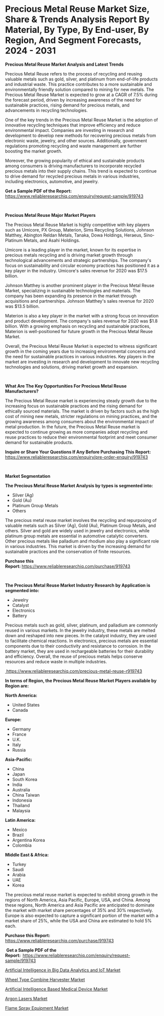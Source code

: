 <p><h1>Precious Metal Reuse Market Size, Share & Trends Analysis Report By Material, By Type, By End-user, By Region, And Segment Forecasts, 2024 - 2031</h1></p><p><strong>Precious Metal Reuse Market Analysis and Latest Trends</strong></p>
<p><p>Precious Metal Reuse refers to the process of recycling and reusing valuable metals such as gold, silver, and platinum from end-of-life products and industrial waste. This practice contributes to a more sustainable and environmentally friendly solution compared to mining for new metals. The Precious Metal Reuse Market is expected to grow at a CAGR of 7.5% during the forecast period, driven by increasing awareness of the need for sustainable practices, rising demand for precious metals, and advancements in recycling technologies.</p><p>One of the key trends in the Precious Metal Reuse Market is the adoption of innovative recycling techniques that improve efficiency and reduce environmental impact. Companies are investing in research and development to develop new methods for recovering precious metals from electronic waste, jewelry, and other sources. Additionally, government regulations promoting recycling and waste management are further boosting the market growth.</p><p>Moreover, the growing popularity of ethical and sustainable products among consumers is driving manufacturers to incorporate recycled precious metals into their supply chains. This trend is expected to continue to drive demand for recycled precious metals in various industries, including electronics, automotive, and jewelry.</p></p>
<p><strong>Get a Sample PDF of the Report:&nbsp;</strong> <a href="https://www.reliableresearchiq.com/enquiry/request-sample/919743">https://www.reliableresearchiq.com/enquiry/request-sample/919743</a></p>
<p>&nbsp;</p>
<p><strong>Precious Metal Reuse Major Market Players</strong></p>
<p><p>The Precious Metal Reuse Market is highly competitive with key players such as Umicore, PX Group, Materion, Sims Recycling Solutions, Johnson Matthey, Abington Reldan Metals, Tanaka, Dowa Holdings, Heraeus, Sino-Platinum Metals, and Asahi Holdings. </p><p>Umicore is a leading player in the market, known for its expertise in precious metals recycling and is driving market growth through technological advancements and strategic partnerships. The company's focus on sustainability and circular economy practices has positioned it as a key player in the industry. Umicore's sales revenue for 2020 was $17.5 billion.</p><p>Johnson Matthey is another prominent player in the Precious Metal Reuse Market, specializing in sustainable technologies and materials. The company has been expanding its presence in the market through acquisitions and partnerships. Johnson Matthey's sales revenue for 2020 was $13.5 billion.</p><p>Materion is also a key player in the market with a strong focus on innovation and product development. The company's sales revenue for 2020 was $1.8 billion. With a growing emphasis on recycling and sustainable practices, Materion is well-positioned for future growth in the Precious Metal Reuse Market.</p><p>Overall, the Precious Metal Reuse Market is expected to witness significant growth in the coming years due to increasing environmental concerns and the need for sustainable practices in various industries. Key players in the market are investing in research and development to innovate new recycling technologies and solutions, driving market growth and expansion.</p></p>
<p>&nbsp;</p>
<p><strong>What Are The Key Opportunities For Precious Metal Reuse Manufacturers?</strong></p>
<p><p>The Precious Metal Reuse market is experiencing steady growth due to the increasing focus on sustainable practices and the rising demand for ethically sourced materials. The market is driven by factors such as the high cost of mining new metals, stricter regulations on mining practices, and the growing awareness among consumers about the environmental impact of metal production. In the future, the Precious Metal Reuse market is expected to continue growing as more companies adopt recycling and reuse practices to reduce their environmental footprint and meet consumer demand for sustainable products.</p></p>
<p><strong>Inquire or Share Your Questions If Any Before Purchasing This Report:</strong> <a href="https://www.reliableresearchiq.com/enquiry/pre-order-enquiry/919743">https://www.reliableresearchiq.com/enquiry/pre-order-enquiry/919743</a></p>
<p>&nbsp;</p>
<p><strong>Market Segmentation</strong></p>
<p><strong>The Precious Metal Reuse Market Analysis by types is segmented into:</strong></p>
<p><ul><li>Silver (Ag)</li><li>Gold (Au)</li><li>Platinum Group Metals</li><li>Others</li></ul></p>
<p><p>The precious metal reuse market involves the recycling and repurposing of valuable metals such as Silver (Ag), Gold (Au), Platinum Group Metals, and others. Silver and gold are widely used in jewelry and electronics, while platinum group metals are essential in automotive catalytic converters. Other precious metals like palladium and rhodium also play a significant role in various industries. This market is driven by the increasing demand for sustainable practices and the conservation of finite resources.</p></p>
<p><strong>Purchase this Report:&nbsp;</strong><a href="https://www.reliableresearchiq.com/purchase/919743">https://www.reliableresearchiq.com/purchase/919743</a></p>
<p>&nbsp;</p>
<p><strong>The Precious Metal Reuse Market Industry Research by Application is segmented into:</strong></p>
<p><ul><li>Jewelry</li><li>Catalyst</li><li>Electronics</li><li>Battery</li></ul></p>
<p><p>Precious metals such as gold, silver, platinum, and palladium are commonly reused in various markets. In the jewelry industry, these metals are melted down and reshaped into new pieces. In the catalyst industry, they are used to facilitate chemical reactions. In electronics, precious metals are essential components due to their conductivity and resistance to corrosion. In the battery market, they are used in rechargeable batteries for their durability and efficiency. Overall, the reuse of precious metals helps conserve resources and reduce waste in multiple industries.</p></p>
<p><a href="https://www.reliableresearchiq.com/precious-metal-reuse-r919743">&nbsp;https://www.reliableresearchiq.com/precious-metal-reuse-r919743</a></p>
<p><strong>In terms of Region, the Precious Metal Reuse Market Players available by Region are:</strong></p>
<p>
    <p> <strong> North America: </strong>
        <ul>
            <li>United States</li>
            <li>Canada</li>
        </ul>
        </p> 
    <p> <strong> Europe: </strong>
        <ul>
            <li>Germany</li>
            <li>France</li>
            <li>U.K.</li>
            <li>Italy</li>
            <li>Russia</li>
        </ul>
        </p> 
    <p> <strong> Asia-Pacific: </strong>
        <ul>
            <li>China</li>
            <li>Japan</li>
            <li>South Korea</li>
            <li>India</li>
            <li>Australia</li>
            <li>China Taiwan</li>
            <li>Indonesia</li>
            <li>Thailand</li>
            <li>Malaysia</li>
        </ul>
        </p> 
    <p> <strong> Latin America: </strong>
        <ul>
            <li>Mexico</li>
            <li>Brazil</li>
            <li>Argentina Korea</li>
            <li>Colombia</li>
        </ul>
        </p> 
    <p> <strong> Middle East & Africa: </strong>
        <ul>
            <li>Turkey</li>
            <li>Saudi</li>
            <li>Arabia</li>
            <li>UAE</li>
            <li>Korea</li>
        </ul>
    </p>
    </p>
<p><p>The precious metal reuse market is expected to exhibit strong growth in the regions of North America, Asia Pacific, Europe, USA, and China. Among these regions, North America and Asia Pacific are anticipated to dominate the market with market share percentages of 35% and 30% respectively. Europe is also expected to capture a significant portion of the market with a market share of 25%, while the USA and China are estimated to hold 5% each.</p></p>
<p><strong>Purchase this Report: </strong><a href="https://www.reliableresearchiq.com/purchase/919743">https://www.reliableresearchiq.com/purchase/919743</a></p>
<p>&nbsp;<strong>Get a Sample PDF of the Report:&nbsp;&nbsp;</strong><a href="https://www.reliableresearchiq.com/enquiry/request-sample/919743">https://www.reliableresearchiq.com/enquiry/request-sample/919743</a></p>
<p><strong></strong></p>
<p><p><a href="https://github.com/lylyparadise/Market-Research-Report-List-4/blob/main/artificial-intelligence-in-big-data-analytics-and-iot-market.md">Artificial Intelligence in Big Data Analytics and IoT Market</a></p><p><a href="https://medium.com/@tobyyundt/global-wheel-type-combine-harvester-market-exploring-market-share-market-trends-and-future-bc2df4f8b031">Wheel Type Combine Harvester Market</a></p><p><a href="https://github.com/GroverBarry/Market-Research-Report-List-6/blob/main/artificial-intelligence-based-medical-device-market.md">Artificial Intelligence Based Medical Device Market</a></p><p><a href="https://medium.com/@lianapter60/argon-lasers-market-size-share-trends-analysis-report-by-product-argon-ion-laser-argon-excimer-ddcc3807eb47">Argon Lasers Market</a></p><p><a href="https://medium.com/@abdulkoss1914/flame-spray-equipment-market-size-by-type-ceramics-material-metals-alloys-material-by-product-c4f8954aa1cf">Flame Spray Equipment Market</a></p></p>